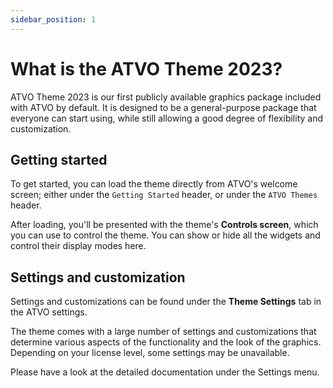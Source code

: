 ```yaml
---
sidebar_position: 1
---
```


# What is the ATVO Theme 2023?

ATVO Theme 2023 is our first publicly available graphics package included with ATVO by default. It is designed to be a general-purpose package that everyone can start using, while still allowing a good degree of flexibility and customization.


## Getting started

To get started, you can load the theme directly from ATVO's welcome screen; either under the `Getting Started` header, or under the `ATVO Themes` header.

After loading, you'll be presented with the theme's **Controls screen**, which you can use to control the theme. You can show or hide all the widgets and control their display modes here.


## Settings and customization

Settings and customizations can be found under the **Theme Settings** tab in the ATVO settings.

The theme comes with a large number of settings and customizations that determine various aspects of the functionality and the look of the graphics. Depending on your license level, some settings may be unavailable.

Please have a look at the detailed documentation under the Settings menu.

